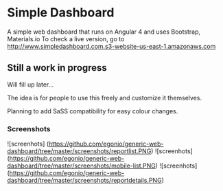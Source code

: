 # Simple Dashboard 

A simple web dashboard that runs on Angular 4 and uses Bootstrap, Materials.io
To check a live version, go to  http://www.simpledashboard.com.s3-website-us-east-1.amazonaws.com

## Still a work in progress

Will fill up later...

The idea is for people to use this freely and customize it themselves. 

Planning to add SaSS compatibility for easy colour changes.

### Screenshots
![screenhots] (https://github.com/egonio/generic-web-dashboard/tree/master/screenshots/reportlist.PNG)
![screenhots] (https://github.com/egonio/generic-web-dashboard/tree/master/screenshots/mobile-list.PNG)
![screenhots] (https://github.com/egonio/generic-web-dashboard/tree/master/screenshots/reportdetails.PNG)
